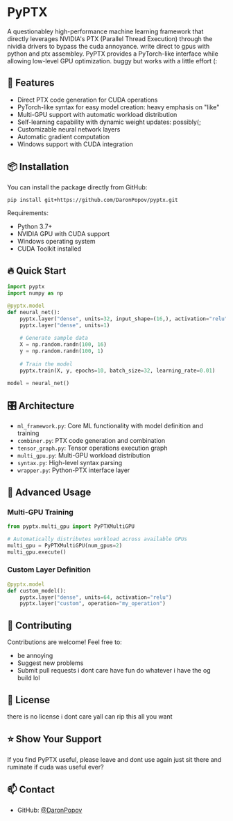 # PyPTX

A questionabley high-performance machine learning framework that directly leverages NVIDIA's PTX (Parallel Thread Execution) through the nividia drivers to bypass the cuda annoyance. write direct to gpus with python and ptx assembley. PyPTX provides a PyTorch-like interface while allowing low-level GPU optimization. buggy but works with a little effort (:

## 🚀 Features

- Direct PTX code generation for CUDA operations
- PyTorch-like syntax for easy model creation: heavy emphasis on "like"
- Multi-GPU support with automatic workload distribution
- Self-learning capability with dynamic weight updates: possibly(; 
- Customizable neural network layers
- Automatic gradient computation
- Windows support with CUDA integration

## 📦 Installation

You can install the package directly from GitHub:

```sh
pip install git+https://github.com/DaronPopov/pyptx.git
```

Requirements:
- Python 3.7+
- NVIDIA GPU with CUDA support
- Windows operating system
- CUDA Toolkit installed

## 🔥 Quick Start

```python
import pyptx
import numpy as np

@pyptx.model
def neural_net():
    pyptx.layer("dense", units=32, input_shape=(16,), activation="relu")
    pyptx.layer("dense", units=1)
    
    # Generate sample data
    X = np.random.randn(100, 16)
    y = np.random.randn(100, 1)
    
    # Train the model
    pyptx.train(X, y, epochs=10, batch_size=32, learning_rate=0.01)

model = neural_net()
```

## 🎛 Architecture

- `ml_framework.py`: Core ML functionality with model definition and training
- `combiner.py`: PTX code generation and combination
- `tensor_graph.py`: Tensor operations execution graph
- `multi_gpu.py`: Multi-GPU workload distribution
- `syntax.py`: High-level syntax parsing
- `wrapper.py`: Python-PTX interface layer

## 🔧 Advanced Usage

### Multi-GPU Training

```python
from pyptx.multi_gpu import PyPTXMultiGPU

# Automatically distributes workload across available GPUs
multi_gpu = PyPTXMultiGPU(num_gpus=2)
multi_gpu.execute()
```

### Custom Layer Definition

```python
@pyptx.model
def custom_model():
    pyptx.layer("dense", units=64, activation="relu")
    pyptx.layer("custom", operation="my_operation")
```

## 🤝 Contributing

Contributions are welcome! Feel free to:
- be annoying
- Suggest new problems
- Submit pull requests i dont care have fun do whatever i have the og build lol

## 📄 License

there is no license i dont care yall can rip this all you want 

## ⭐ Show Your Support

If you find PyPTX useful, please leave and dont use again just sit there and ruminate if cuda was useful ever?

## 📫 Contact

- GitHub: [@DaronPopov](https://github.com/DaronPopov)
